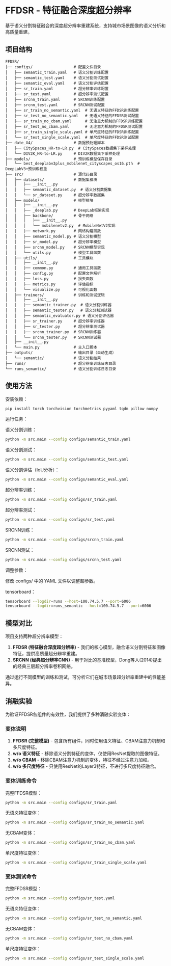# FFDSR - 特征融合深度超分辨率

基于语义分割特征融合的深度超分辨率重建系统，支持城市场景图像的语义分析和高质量重建。

## 项目结构
```
FFDSR/
├── configs/                  # 配置文件目录
│   ├── semantic_train.yaml   # 语义分割训练配置
│   ├── semantic_test.yaml    # 语义分割测试配置
│   ├── semantic_eval.yaml    # 语义分割评估配置
│   ├── sr_train.yaml         # 超分辨率训练配置
│   ├── sr_test.yaml          # 超分辨率测试配置
│   ├── srcnn_train.yaml      # SRCNN训练配置
│   ├── srcnn_test.yaml       # SRCNN测试配置
│   ├── sr_train_no_semantic.yaml  # 无语义特征的FFDSR训练配置
│   ├── sr_test_no_semantic.yaml   # 无语义特征的FFDSR测试配置
│   ├── sr_train_no_cbam.yaml      # 无注意力机制的FFDSR训练配置
│   ├── sr_test_no_cbam.yaml       # 无注意力机制的FFDSR测试配置
│   ├── sr_train_single_scale.yaml # 单尺度特征的FFDSR训练配置
│   └── sr_test_single_scale.yaml  # 单尺度特征的FFDSR测试配置
├── date_X4/                  # 数据预处理脚本
│   ├── CitySpaces_HR-to-LR.py  # CitySpaces数据集下采样处理
│   └── DIV2K_HR-to-LR.py     # DIV2K数据集下采样处理
├── models/                   # 预训练模型保存目录
│   └── best_deeplabv3plus_mobilenet_cityscapes_os16.pth  # DeepLabV3+预训练权重
├── src/                      # 源代码目录
│   ├── datasets/             # 数据集模块
│   │   ├── __init__.py
│   │   ├── semantic_dataset.py  # 语义分割数据集
│   │   └── sr_dataset.py     # 超分辨率数据集
│   ├── models/               # 模型模块
│   │   ├── __init__.py
│   │   ├── _deeplab.py       # DeepLab框架实现
│   │   ├── backbone/         # 骨干网络
│   │   │   ├── __init__.py
│   │   │   └── mobilenetv2.py  # MobileNetV2实现
│   │   ├── network.py        # 网络构建函数
│   │   ├── semantic_model.py # 语义分割模型
│   │   ├── sr_model.py       # 超分辨率模型
│   │   ├── srcnn_model.py    # SRCNN模型实现
│   │   └── utils.py          # 模型工具函数
│   ├── utils/                # 工具模块
│   │   ├── __init__.py
│   │   ├── common.py         # 通用工具函数
│   │   ├── config.py         # 配置文件解析
│   │   ├── loss.py           # 损失函数
│   │   ├── metrics.py        # 评估指标
│   │   └── visualize.py      # 可视化函数
│   ├── trainers/             # 训练和测试逻辑
│   │   ├── __init__.py
│   │   ├── semantic_trainer.py  # 语义分割训练器
│   │   ├── semantic_tester.py   # 语义分割测试器
│   │   ├── semantic_evaluator.py # 语义分割评估器
│   │   ├── sr_trainer.py     # 超分辨率训练器
│   │   ├── sr_tester.py      # 超分辨率测试器
│   │   ├── srcnn_trainer.py  # SRCNN训练器
│   │   └── srcnn_tester.py   # SRCNN测试器
│   ├── __init__.py
│   └── main.py               # 主入口脚本
├── outputs/                  # 输出目录（自动生成）
│   └── semantic/             # 语义分割结果
├── runs/                     # 超分辨率训练日志目录
└── runs_semantic/            # 语义分割训练日志目录
```

## 使用方法

安装依赖：

```bash
pip install torch torchvision torchmetrics pyyaml tqdm pillow numpy
```

运行任务：

语义分割训练：

```bash
python -m src.main --config configs/semantic_train.yaml
```

语义分割测试：

```bash
python -m src.main --config configs/semantic_test.yaml
```

语义分割评估（IoU分析）：

```bash
python -m src.main --config configs/semantic_eval.yaml
```

超分辨率训练：

```bash
python -m src.main --config configs/sr_train.yaml
```

超分辨率测试：

```bash
python -m src.main --config configs/sr_test.yaml
```

SRCNN训练：

```bash
python -m src.main --config configs/srcnn_train.yaml
```

SRCNN测试：

```bash
python -m src.main --config configs/srcnn_test.yaml
```

调整参数：

修改 configs/ 中的 YAML 文件以调整超参数。

tensorboard：

```bash
tensorboard --logdir=runs --host=100.74.5.7 --port=6006
tensorboard --logdir=runs_semantic --host=100.74.5.7 --port=6006
```

## 模型对比

项目支持两种超分辨率模型：

1. **FFDSR (特征融合深度超分辨率)** - 我们的核心模型，融合语义分割特征和图像特征，提供高质量超分辨率重建。
2. **SRCNN (经典超分辨率CNN)** - 用于对比的基准模型，Dong等人(2014)提出的经典三层超分辨率卷积网络。

通过运行不同模型的训练和测试，可分析它们在城市场景超分辨率重建中的性能差异。

## 消融实验

为验证FFDSR各组件的有效性，我们提供了多种消融实验变体：

### 变体说明
1. **FFDSR (完整模型)** - 包含所有组件，同时使用语义特征、CBAM注意力机制和多尺度特征。
2. **w/o 语义特征** - 移除语义分割特征的变体，仅使用ResNet提取的图像特征。
3. **w/o CBAM** - 移除CBAM注意力机制的变体，特征不经过注意力加权。
4. **w/o 多尺度特征** - 只使用ResNet的Layer3特征，不进行多尺度特征融合。

### 变体训练命令

完整FFDSR模型：
```bash
python -m src.main --config configs/sr_train.yaml
```

无语义特征变体：
```bash
python -m src.main --config configs/sr_train_no_semantic.yaml
```

无CBAM变体：
```bash
python -m src.main --config configs/sr_train_no_cbam.yaml
```

单尺度特征变体：
```bash
python -m src.main --config configs/sr_train_single_scale.yaml
```

### 变体测试命令

完整FFDSR模型：
```bash
python -m src.main --config configs/sr_test.yaml
```

无语义特征变体：
```bash
python -m src.main --config configs/sr_test_no_semantic.yaml
```

无CBAM变体：
```bash
python -m src.main --config configs/sr_test_no_cbam.yaml
```

单尺度特征变体：
```bash
python -m src.main --config configs/sr_test_single_scale.yaml
```
